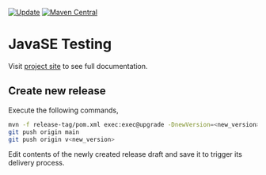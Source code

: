 [![Update](https://github.com/codeteapot/javase-testing/workflows/Update/badge.svg)](https://github.com/codeteapot/javase-testing/actions?query=workflow%3AUpdate)
[![Maven Central](https://img.shields.io/maven-central/v/com.github.codeteapot.testing/javase-testing?label=Maven%20Central)](https://repo1.maven.org/maven2/com/github/codeteapot/testing/javase-testing/)

# JavaSE Testing

Visit [project site](https://codeteapot.github.io/javase-testing/v0.1.5-SNAPSHOT) to see full
documentation.

## Create new release

Execute the following commands,

```sh
mvn -f release-tag/pom.xml exec:exec@upgrade -DnewVersion=<new_version>
git push origin main
git push origin v<new_version>
```

Edit contents of the newly created release draft and save it to trigger its delivery process.
